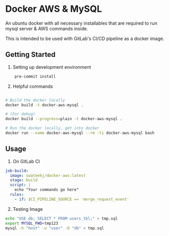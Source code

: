 # Docker AWS & MySQL

An ubuntu docker with all necessary installables that are required to run mysql server & AWS commands inside.

This is intended to be used with GitLab's CI/CD pipeline as a docker image.

## Getting Started

1. Setting up development environment

```bash
    pre-commit install
```

2. Helpful commands

```bash

# Build the docker locally
docker build -t docker-aws-mysql .

# (For debug)
docker build --progress=plain -t docker-aws-mysql .

# Run the docker locally, get into docker
docker run --name docker-aws-mysql --rm -ti docker-aws-mysql bash

```

## Usage

1. On GitLab CI

```yaml
job-build:
  image: swateekj/docker-aws:latest
  stage: build
  script: |
    echo "Your commands go here"
  rules:
    - if: $CI_PIPELINE_SOURCE == 'merge_request_event'
```

2. Testing Image

```bash
echo "USE db; SELECT * FROM users_tbl;" > tmp.sql
export MYSQL_PWD=tmp123
mysql -h "host" -u "user" -D "db" < tmp.sql
```